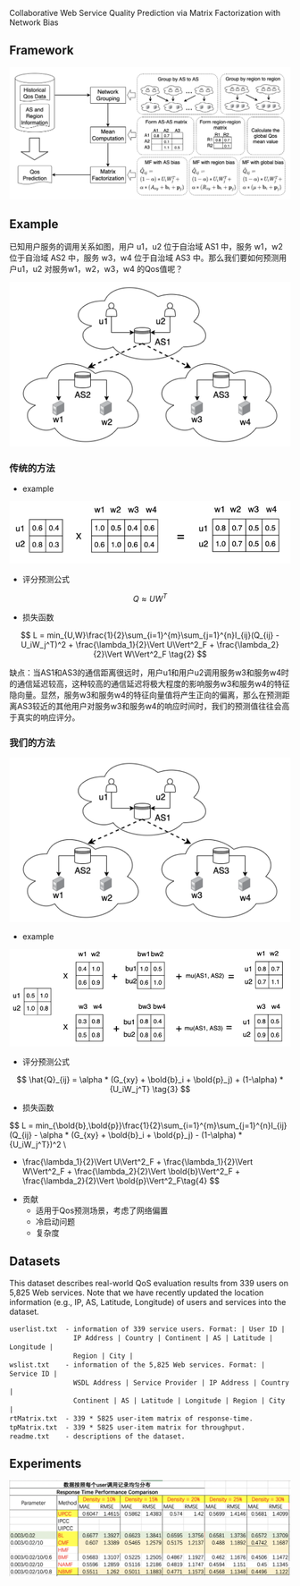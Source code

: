 Collaborative Web Service Quality Prediction via Matrix Factorization with Network Bias

## Framework

![image-20220128180407182](image-20220128180407182.png)



## Example

已知用户服务的调用关系如图，用户 u1，u2 位于自治域 AS1 中，服务 w1，w2 位于自治域 AS2 中，服务 w3，w4 位于自治域 AS3 中。那么我们要如何预测用户u1，u2 对服务w1，w2，w3，w4 的Qos值呢？

![image-20220127115822734](image-20220127115822734.png)



### 传统的方法

* example

![image-20220127134845397](image-20220127134845397.png)

* 评分预测公式

$$
Q \approx UW^T \tag{1}
$$

* 损失函数

$$
L = min_{U,W}\frac{1}{2}\sum_{i=1}^{m}\sum_{j=1}^{n}I_{ij}(Q_{ij} - U_iW_j^T)^2 + \frac{\lambda_1}{2}\Vert U\Vert^2_F + \frac{\lambda_2}{2}\Vert W\Vert^2_F \tag{2}
$$



缺点：当AS1和AS3的通信距离很远时，用户u1和用户u2调用服务w3和服务w4时的通信延迟较高，这种较高的通信延迟将极大程度的影响服务w3和服务w4的特征隐向量。显然，服务w3和服务w4的特征向量值将产生正向的偏离，那么在预测距离AS3较近的其他用户对服务w3和服务w4的响应时间时，我们的预测值往往会高于真实的响应评分。



### 我们的方法

![image-20220127115822734](image-20220127115822734.png)

* example

![image-20220127135736356](image-20220127135736356.png)



* 评分预测公式

$$
\hat{Q}_{ij} = \alpha * (G_{xy} + \bold{b}_i + \bold{p}_j) + (1-\alpha) *{U_iW_j^T} \tag{3}
$$

* 损失函数

$$
L = min_{\bold{b},\bold{p}}\frac{1}{2}\sum_{i=1}^{m}\sum_{j=1}^{n}I_{ij}(Q_{ij} - \alpha * (G_{xy} + \bold{b}_i + \bold{p}_j) - (1-\alpha) *{U_iW_j^T})^2
\\
+ \frac{\lambda_1}{2}\Vert U\Vert^2_F + \frac{\lambda_1}{2}\Vert W\Vert^2_F + \frac{\lambda_2}{2}\Vert \bold{b}\Vert^2_F + \frac{\lambda_2}{2}\Vert \bold{p}\Vert^2_F\tag{4}
$$

* 贡献
  * 适用于Qos预测场景，考虑了网络偏置
  * 冷启动问题
  * 复杂度





## Datasets

This dataset describes real-world QoS evaluation results from 339 users on 5,825 Web services. Note that we have recently updated the location 
information (e.g., IP, AS, Latitude, Longitude) of users and services into the dataset.

```
userlist.txt  - information of 339 service users. Format: | User ID |  
                IP Address | Country | Continent | AS | Latitude | Longitude |
                Region | City |
wslist.txt    - information of the 5,825 Web services. Format: | Service ID |  
                WSDL Address | Service Provider | IP Address | Country | 
                Continent | AS | Latitude | Longitude | Region | City |
rtMatrix.txt  - 339 * 5825 user-item matrix of response-time. 
tpMatrix.txt  - 339 * 5825 user-item matrix for throughput.
readme.txt    - descriptions of the dataset. 
```





## Experiments

![image-20220127152353486](image-20220127152353486.png)

